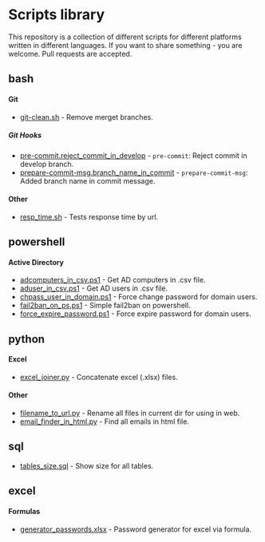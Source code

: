 # Scripts library

This repository is a collection of different scripts for different platforms written in different languages. If you want to share something - you are welcome. Pull requests are accepted.

## bash

#### Git

- [git-clean.sh](/bash/git/git-clean.sh) - Remove merget branches.

##### Git Hooks

- [pre-commit.reject_commit_in_develop](/bash/git/hooks/pre-commit.reject_commit_in_develop) - `pre-commit`: Reject commit in develop branch.
- [prepare-commit-msg.branch_name_in_commit](/bash/git/hooks/prepare-commit-msg.branch_name_in_commit) - `prepare-commit-msg`: Added branch name in commit message.

#### Other

- [resp_time.sh](/bash/resp_time.sh) - Tests response time by url.

## powershell

#### Active Directory

- [adcomputers_in_csv.ps1](/powershell/adcomputers_in_csv.ps1) - Get AD computers in .csv file.
- [aduser_in_csv.ps1](/powershell/aduser_in_csv.ps1) - Get AD users in .csv file.
- [chpass_user_in_domain.ps1](/powershell/chpass_user_in_domain.ps1) - Force change password for domain users.
- [fail2ban_on_ps.ps1](/powershell/fail2ban_on_ps.ps1) - Simple fail2ban on powershell.
- [force_expire_password.ps1](/powershell/force_expire_password.ps1) - Force expire password for domain users.

## python

#### Excel

- [excel_joiner.py](/python/excel_joiner.py) - Concatenate excel (.xlsx) files.

#### Other

- [filename_to_url.py](/python/filename_to_url.py) - Rename all files in current dir for using in web.
- [email_finder_in_html.py](/python/email_finder_in_html.py) - Find all emails in html file.

## sql

- [tables_size.sql](/sql/tables_size.sql) - Show size for all tables.

## excel

#### Formulas

- [generator_passwords.xlsx](/excel/generator_passwords.xlsx) - Password generator for excel via formula.

